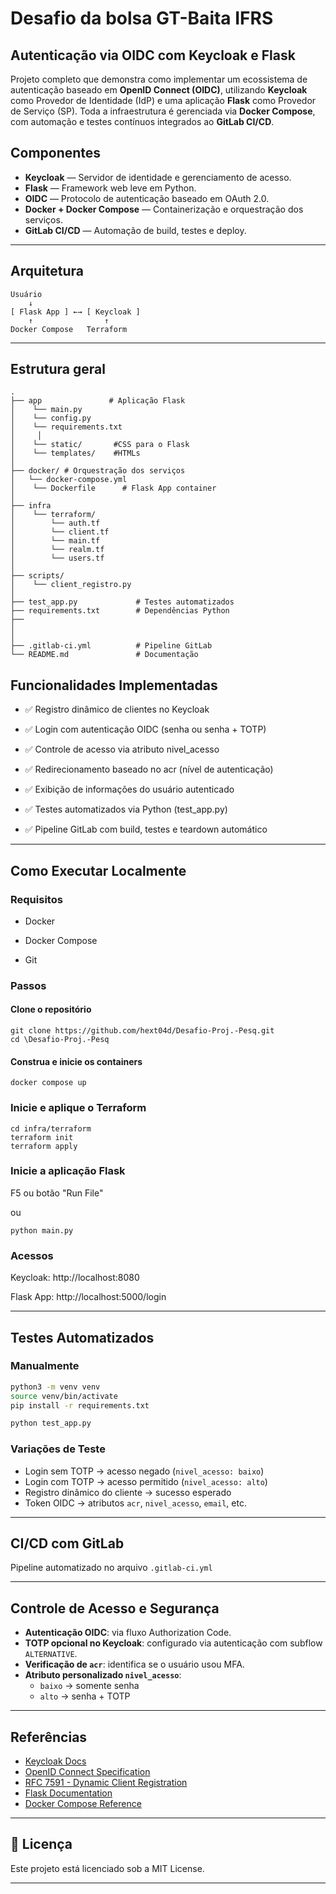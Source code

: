 # Desafio da bolsa GT-Baita IFRS
## Autenticação via OIDC com Keycloak e Flask

Projeto completo que demonstra como implementar um ecossistema de autenticação baseado em **OpenID Connect (OIDC)**, utilizando **Keycloak** como Provedor de Identidade (IdP) e uma aplicação **Flask** como Provedor de Serviço (SP). Toda a infraestrutura é gerenciada via **Docker Compose**, com automação e testes contínuos integrados ao **GitLab CI/CD**.


## Componentes

- **Keycloak** — Servidor de identidade e gerenciamento de acesso.
- **Flask** — Framework web leve em Python.
- **OIDC** — Protocolo de autenticação baseado em OAuth 2.0.
- **Docker + Docker Compose** — Containerização e orquestração dos serviços.
- **GitLab CI/CD** — Automação de build, testes e deploy.

---
## Arquitetura

```
Usuário
    ↓
[ Flask App ] ←→ [ Keycloak ]
    ↑                ↑
Docker Compose   Terraform
```

---

## Estrutura geral 
```
.
├── app               # Aplicação Flask
│    └── main.py
│    └── config.py
│    └── requirements.txt
│     │
│    └── static/       #CSS para o Flask
│    └── templates/    #HTMLs
│
├── docker/ # Orquestração dos serviços
│   └── docker-compose.yml
│    └── Dockerfile      # Flask App container
│
├── infra
│    └── terraform/
│        └── auth.tf
│        └── client.tf
│        └── main.tf
│        └── realm.tf
│        └── users.tf
│
├── scripts/
│    └── client_registro.py
│
├── test_app.py             # Testes automatizados
├── requirements.txt        # Dependências Python
├── 
│
│
├── .gitlab-ci.yml          # Pipeline GitLab
└── README.md               # Documentação
```

## Funcionalidades Implementadas

- ✅ Registro dinâmico de clientes no Keycloak

- ✅ Login com autenticação OIDC (senha ou senha + TOTP)

- ✅ Controle de acesso via atributo nivel_acesso

- ✅ Redirecionamento baseado no acr (nível de autenticação)

- ✅ Exibição de informações do usuário autenticado

- ✅ Testes automatizados via Python (test_app.py)

- ✅ Pipeline GitLab com build, testes e teardown automático

---
##  Como Executar Localmente
### Requisitos

- Docker

- Docker Compose

- Git

### Passos

#### Clone o repositório
```
git clone https://github.com/hext04d/Desafio-Proj.-Pesq.git
cd \Desafio-Proj.-Pesq
```

#### Construa e inicie os containers

```
docker compose up
```

### Inicie e aplique o Terraform

```
cd infra/terraform
terraform init
terraform apply
```

### Inicie a aplicação Flask
F5 ou botão "Run File"

ou

```
python main.py
```

### Acessos

Keycloak: http://localhost:8080

Flask App: http://localhost:5000/login

---

## Testes Automatizados

### Manualmente

```bash
python3 -m venv venv
source venv/bin/activate
pip install -r requirements.txt

python test_app.py
```

### Variações de Teste

- Login sem TOTP → acesso negado (`nivel_acesso: baixo`)
- Login com TOTP → acesso permitido (`nivel_acesso: alto`)
- Registro dinâmico do cliente → sucesso esperado
- Token OIDC → atributos `acr`, `nivel_acesso`, `email`, etc.

---

##  CI/CD com GitLab

Pipeline automatizado no arquivo `.gitlab-ci.yml`

---
## Controle de Acesso e Segurança

- **Autenticação OIDC**: via fluxo Authorization Code.
- **TOTP opcional no Keycloak**: configurado via autenticação com subflow `ALTERNATIVE`.
- **Verificação de `acr`**: identifica se o usuário usou MFA.
- **Atributo personalizado `nivel_acesso`**:
  - `baixo` → somente senha
  - `alto` → senha + TOTP

---

## Referências

- [Keycloak Docs](https://www.keycloak.org/documentation)
- [OpenID Connect Specification](https://openid.net/connect/)
- [RFC 7591 - Dynamic Client Registration](https://tools.ietf.org/html/rfc7591)
- [Flask Documentation](https://flask.palletsprojects.com/)
- [Docker Compose Reference](https://docs.docker.com/compose/)

---

## 📄 Licença

Este projeto está licenciado sob a MIT License.

---